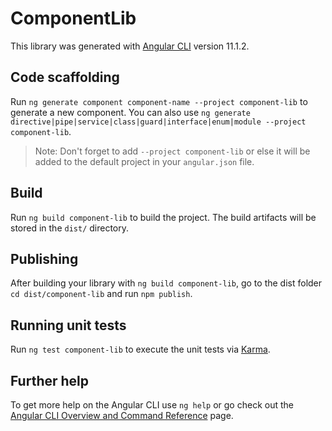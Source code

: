 # ComponentLib

This library was generated with [Angular CLI](https://github.com/angular/angular-cli) version 11.1.2.

## Code scaffolding

Run `ng generate component component-name --project component-lib` to generate a new component. You can also use `ng generate directive|pipe|service|class|guard|interface|enum|module --project component-lib`.
> Note: Don't forget to add `--project component-lib` or else it will be added to the default project in your `angular.json` file. 

## Build

Run `ng build component-lib` to build the project. The build artifacts will be stored in the `dist/` directory.

## Publishing

After building your library with `ng build component-lib`, go to the dist folder `cd dist/component-lib` and run `npm publish`.

## Running unit tests

Run `ng test component-lib` to execute the unit tests via [Karma](https://karma-runner.github.io).

## Further help

To get more help on the Angular CLI use `ng help` or go check out the [Angular CLI Overview and Command Reference](https://angular.io/cli) page.
